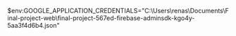 $env:GOOGLE_APPLICATION_CREDENTIALS="C:\Users\renas\Documents\Final-project-web\final-project-567ed-firebase-adminsdk-kgo4y-5aa3f4d6b4.json"
 